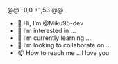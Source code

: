 @@ -0,0 +1,53 @@
- 👋 Hi, I’m @Miku95-dev
- 👀 I’m interested in ...
- 🌱 I’m currently learning ...
- 💞️ I’m looking to collaborate on ...
- 📫 How to reach me ...I love you

<!---
Miku95-dev/Miku95-dev is a ✨ special ✨ repository because its `README.md` (this file) appears on your GitHub profile.
You can click the Preview link to take a look at your changes.
--->
